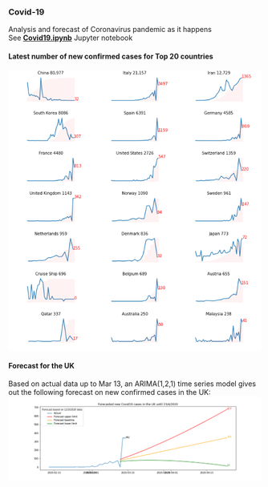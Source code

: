 ### Covid-19
Analysis and forecast of Coronavirus pandemic as it happens<br>
See <b><a href="https://nbviewer.jupyter.org/github/khairulomar/Covid-19/blob/master/Covid19.ipynb?flush_cache=true">Covid19.ipynb</a></b> Jupyter notebook
<P>
  
#### Latest number of new confirmed cases for Top 20 countries
  
<p>
<img src="https://github.com/khairulomar/Covid-19/blob/master/top20.png?raw=true">
<p>
  
#### Forecast for the UK
Based on actual data up to Mar 13, an ARIMA(1,2,1) time series model gives out the following forecast on new confirmed cases in the UK:
<img src="https://github.com/khairulomar/Covid-19/blob/master/forecast_uk.png?raw=true" align=left> 
